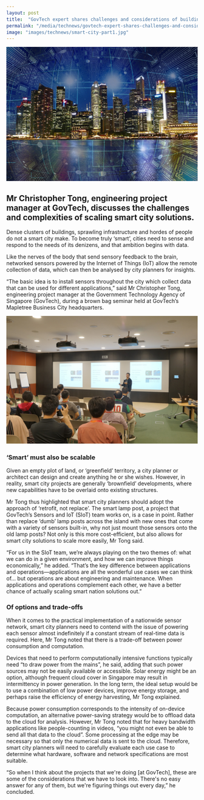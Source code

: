 ```yaml
---
layout: post
title:  "GovTech expert shares challenges and considerations of building a smart city"
permalink: "/media/technews/govtech-expert-shares-challenges-and-considerations-of-building-a-smart-city"
image: "images/technews/smart-city-part1.jpg"
---
```


![GovTech expert shares challenges and considerations of building a smart city](/images/technews/smart-city-part1.jpg)

Mr Christopher Tong, engineering project manager at GovTech, discusses the challenges and complexities of scaling smart city solutions. 
---

Dense clusters of buildings, sprawling infrastructure and hordes of people do not a smart city make. To become truly ‘smart’, cities need to sense and respond to the needs of its denizens, and that ambition begins with data.

Like the nerves of the body that send sensory feedback to the brain, networked sensors powered by the Internet of Things (IoT) allow the remote collection of data, which can then be analysed by city planners for insights.

“The basic idea is to install sensors throughout the city which collect data that can be used for different applications,” said Mr Christopher Tong, engineering project manager at the Government Technology Agency of Singapore (GovTech), during a brown bag seminar held at GovTech’s Mapletree Business City headquarters. 

![GovTech expert shares challenges and considerations of building a smart city](/images/technews/smart-city-part2.JPG)

### **‘Smart’ must also be scalable**

Given an empty plot of land, or ‘greenfield’ territory, a city planner or architect can design and create anything he or she wishes. However, in reality, smart city projects are generally ‘brownfield’ developments, where new capabilities have to be overlaid onto existing structures. 

Mr Tong thus highlighted that smart city planners should adopt the approach of ‘retrofit, not replace’. The smart lamp post, a project that GovTech’s Sensors and IoT (SIoT) team works on, is a case in point. Rather than replace ‘dumb’ lamp posts across the island with new ones that come with a variety of sensors built-in, why not just mount those sensors onto the old lamp posts? Not only is this more cost-efficient, but also allows for smart city solutions to scale more easily, Mr Tong said. 

“For us in the SIoT team, we’re always playing on the two themes of: what we can do in a given environment, and how we can improve things economically,” he added. “That’s the key difference between applications and operations—applications are all the wonderful use cases we can think of… but operations are about engineering and maintenance. When applications and operations complement each other, we have a better chance of actually scaling smart nation solutions out.”

### **Of options and trade-offs**

When it comes to the practical implementation of a nationwide sensor network, smart city planners need to contend with the issue of powering each sensor almost indefinitely if a constant stream of real-time data is required. Here, Mr Tong noted that there is a trade-off between power consumption and computation.

Devices that need to perform computationally intensive functions typically need “to draw power from the mains”, he said, adding that such power sources may not be easily available or accessible. Solar energy might be an option, although frequent cloud cover in Singapore may result in intermittency in power generation. In the long term, the ideal setup would be to use a combination of low power devices, improve energy storage, and perhaps raise the efficiency of energy harvesting, Mr Tong explained.

Because power consumption corresponds to the intensity of on-device computation, an alternative power-saving strategy would be to offload data to the cloud for analysis. However, Mr Tong noted that for heavy bandwidth applications like people-counting in videos, “you might not even be able to send all that data to the cloud”. Some processing at the edge may be necessary so that only the numerical data is sent to the cloud. Therefore, smart city planners will need to carefully evaluate each use case to determine what hardware, software and network specifications are most suitable.  

“So when I think about the projects that we're doing [at GovTech], these are some of the considerations that we have to look into. There's no easy answer for any of them, but we're figuring things out every day,” he concluded. 
